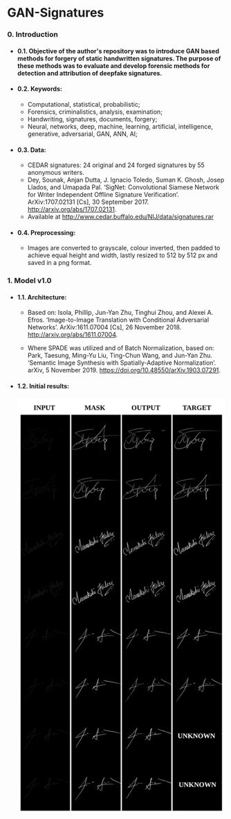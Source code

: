 # GAN-Signatures

### 0. Introduction

* #### 0.1. Objective of the author's repository was to introduce GAN based methods for forgery of static handwritten signatures. The purpose of these methods was to evaluate and develop forensic methods for detection and attribution of deepfake signatures.

* #### 0.2. Keywords:

    * Computational, statistical, probabilistic; 
    * Forensics, criminalistics, analysis, examination;
    * Handwriting, signatures, documents, forgery;
    * Neural, networks, deep, machine, learning, artificial, intelligence, generative, adversarial, GAN, ANN, AI;

* #### 0.3. Data:

    * CEDAR signatures: 24 original and 24 forged signatures by 55 anonymous writers.
    * Dey, Sounak, Anjan Dutta, J. Ignacio Toledo, Suman K. Ghosh, Josep Llados, and Umapada Pal. ‘SigNet: Convolutional Siamese Network for Writer Independent Offline Signature Verification’. ArXiv:1707.02131 [Cs], 30 September 2017. http://arxiv.org/abs/1707.02131.
    * Available at http://www.cedar.buffalo.edu/NIJ/data/signatures.rar

 * #### 0.4. Preprocessing:

    * Images are converted to grayscale, colour inverted, then padded to achieve equal height and width, lastly resized to 512 by 512 px and saved in a png format.

### 1. Model v1.0

* #### 1.1. Architecture:
     
     * Based on: Isola, Phillip, Jun-Yan Zhu, Tinghui Zhou, and Alexei A. Efros. ‘Image-to-Image Translation with Conditional Adversarial Networks’. ArXiv:1611.07004 [Cs], 26 November 2018. http://arxiv.org/abs/1611.07004.

     * Where SPADE was utilized and of Batch Normalization, based on: Park, Taesung, Ming-Yu Liu, Ting-Chun Wang, and Jun-Yan Zhu. ‘Semantic Image Synthesis with Spatially-Adaptive Normalization’. arXiv, 5 November 2019. https://doi.org/10.48550/arXiv.1903.07291.

* #### 1.2. Initial results:
     
     ![example](https://github.com/Ma-Marcinowski/GAN-Signatures/blob/main/Examples/Example.png "Example")
     
